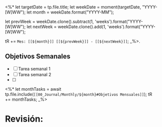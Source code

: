 <%*
let targetDate = tp.file.title;
let weekDate = moment(targetDate, "YYYY-[W]WW");
let month = weekDate.format("YYYY-MM");

let prevWeek = weekDate.clone().subtract(1, 'weeks').format("YYYY-[W]WW");
let nextWeek = weekDate.clone().add(1, 'weeks').format("YYYY-[W]WW");

tR += `Mes: [[${month}]]
[[${prevWeek}]] - [[${nextWeek}]]`;
_%>.
## Objetivos Semanales
- [ ] Tarea semanal 1
- [ ] Tarea semanal 2
- [ ] 

<%*
let monthTasks = await tp.file.include(`[[00_Journal/Monthly/${month}#Objetivos Mensuales]]`);
tR += monthTasks;
_%>
# Revisión: